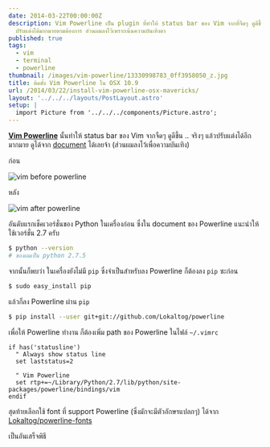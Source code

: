 ```yaml
---
date: 2014-03-22T00:00:00Z
description: Vim Powerline เป็น plugin ที่ทำให้ status bar ของ Vim จากที่จืดๆ ดูดีขึ้น
  ปรับแต่งได้มากมายตามต้องการ ส่วนผมลงไว้เพราะเน้นความบันเทิงตา
published: true
tags:
  - vim
  - terminal
  - powerline
thumbnail: /images/vim-powerline/13330998783_0ff3958050_z.jpg
title: ติดตั้ง Vim Powerline ใน OSX 10.9
url: /2014/03/22/install-vim-powerline-osx-mavericks/
layout: '../../../layouts/PostLayout.astro'
setup: |
  import Picture from '../../../components/Picture.astro';
---
```


[**Vim Powerline**](https://github.com/Lokaltog/powerline) นั้นทำให้ status bar ของ Vim จากจืดๆ ดูดีขึ้น .. จริงๆ แล้วปรับแต่งได้อีกมากมาย ดูได้จาก [document](https://powerline.readthedocs.org/en/latest/configuration.html) ได้เลยจ้า (ส่วนผมลงไว้เพื่อความบันเทิง)

ก่อน

![vim before powerline](/images/vim-powerline/13331020193_c7f01bf4e2_z.jpg)

หลัง

![vim after powerline](/images/vim-powerline/13330998783_0ff3958050_z.jpg)

อันดับแรกเช็คเวอร์ชั่นของ Python ในเครื่องก่อน ซึ่งใน document ของ Powerline แนะนำให้ใช้เวอร์ชั่น 2.7 ครับ

```bash
$ python --version
# ของผมเป็น python 2.7.5
```

จากนั้นก็พบว่า ในเครื่องยังไม่มี `pip` ซึ่งจำเป็นสำหรับลง Powerline ก็ต้องลง `pip` ซะก่อน

```bash
$ sudo easy_install pip
```

แล้วก็ลง Powerline ผ่าน `pip`

```bash
$ pip install --user git+git://github.com/Lokaltog/powerline
```

เพื่อให้ Powerline ทำงาน ก็ต้องเพิ่ม path ของ Powerline ในไฟล์ `~/.vimrc`

```vim
if has('statusline')
  " Always show status line
  set laststatus=2

  " Vim Powerline
  set rtp+=~/Library/Python/2.7/lib/python/site-packages/powerline/bindings/vim
endif
```

สุดท้ายเลือกใช้ font ที่ support Powerline (ซึ่งมักจะมีตัวอักษรแปลกๆ) ได้จาก [Lokaltog/powerline-fonts](https://github.com/Lokaltog/powerline-fonts)

เป็นอันเสร็จพิธี
